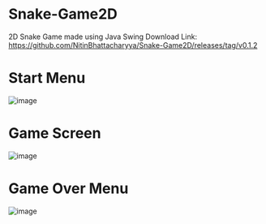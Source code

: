 # Snake-Game2D
2D Snake Game made using Java Swing 
Download Link: https://github.com/NitinBhattacharyya/Snake-Game2D/releases/tag/v0.1.2

<h1>Start Menu</h1>

![image](https://github.com/NitinBhattacharyya/Snake-Game2D/assets/42495409/339a403a-1795-4c09-942c-ba2f82ef5a65)

<h1>Game Screen</h1>

![image](https://github.com/NitinBhattacharyya/Snake-Game2D/assets/42495409/cf0aa034-61b1-4e6c-903d-540cca4f3d44)

<h1>Game Over Menu</h1>

![image](https://github.com/NitinBhattacharyya/Snake-Game2D/assets/42495409/23b18bdb-36bc-4ef8-b22c-16369a0df3bf)



